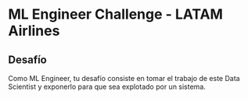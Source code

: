 # ML Engineer Challenge - LATAM Airlines


## Desafío 
Como ML Engineer, tu desafío consiste en tomar el trabajo de este Data Scientist y exponerlo para que sea explotado
por un sistema.

